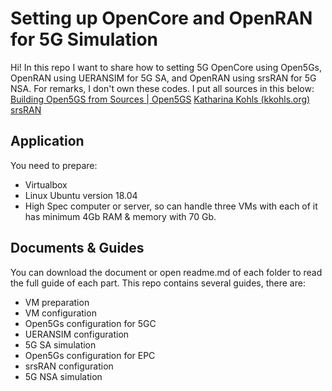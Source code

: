 # Setting up OpenCore and OpenRAN for 5G Simulation

Hi! In this repo I want to share how to setting 5G OpenCore using Open5Gs, OpenRAN using UERANSIM for 5G SA, and OpenRAN using srsRAN for 5G NSA. For remarks, I don't own these codes. I put all sources in this below:
[Building Open5GS from Sources | Open5GS](https://open5gs.org/open5gs/docs/guide/02-building-open5gs-from-sources/)
[Katharina Kohls (kkohls.org)](https://kkohls.org/guides_open5gs.html)
[srsRAN](https://github.com/srsran/srsRAN)

## Application

You need to prepare:
- Virtualbox
- Linux Ubuntu version 18.04
- High Spec computer or server, so can handle three VMs with each of it has minimum 4Gb RAM & memory with 70 Gb.

## Documents & Guides 

You can download the document or open readme.md of each folder to read the full guide of each part. This repo contains several guides, there are:

- VM preparation
- VM configuration
- Open5Gs configuration for 5GC
- UERANSIM configuration
- 5G SA simulation
- Open5Gs configuration for EPC
- srsRAN configuration
- 5G NSA simulation
